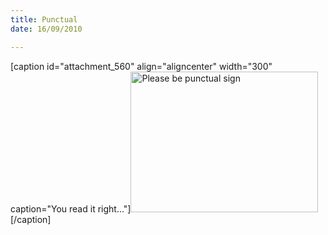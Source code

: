 ```yaml
---
title: Punctual
date: 16/09/2010

---
```


[caption id="attachment_560" align="aligncenter" width="300" caption="You read it right..."]<a href="http://www.tlvince.com/blog/wp-content/uploads/2010/08/dsc00415.jpg"><img src="http://www.tlvince.com/blog/wp-content/uploads/2010/08/dsc00415-300x225.jpg" alt="Please be punctual sign" title="Punctual" width="300" height="225" class="size-medium wp-image-560" /></a>[/caption] 
